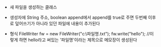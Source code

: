 - 새 파일을 생성하는 클래스
- 생성자에 String 주소, boolean append에서 append를 true로 주면 두번째 이후로 덮어쓰기가 아니라 있던 파일에 내용이 추가된다

- 형식
	FileWriter fw = new FileWriter("c:\파일명.txt");
	fw.write("hello");
	//이렇게 하면 hello라고 써있는 '파일명'이라는 제목으로 메모장이 생성된다
